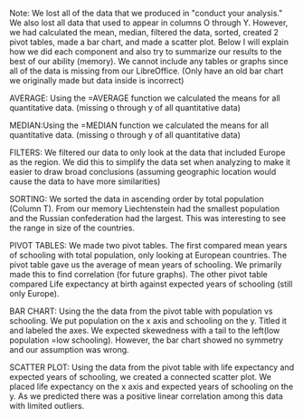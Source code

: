 Note: We lost all of the data that we produced in "conduct your analysis." We also lost all data that used to appear in columns O through Y. However, we had calculated the mean, median, filtered the data, sorted, created 2 pivot tables, made a bar chart, and made a scatter plot. Below I will explain how we did each component and also try to summarize our results to the best of our ability (memory). We cannot include any tables or graphs since all of the data is missing from our LibreOffice.  (Only have an old bar chart we originally made but data inside is incorrect)

AVERAGE: Using the =AVERAGE function we calculated the means for all quantitative data. (missing o through y of all quantitative data)

MEDIAN:Using the =MEDIAN function we calculated the means for all quantitative data. (missing o through y of all quantitative data)

FILTERS: We filtered our data to only look at the data that included Europe as the region. We did this to simplify the data set when analyzing to make it easier to draw broad conclusions (assuming geographic location would cause the data to have more similarities)

SORTING: We sorted the data in ascending order by total population (Column T). From our memory Liechtenstein had the smallest population and the Russian confederation had the largest. This was interesting to see the range in size of the countries.

PIVOT TABLES: We made two pivot tables. The first compared mean years of schooling with total population, only looking at European countries. The pivot table gave us the average of mean years of schooling. We primarily made this to find correlation (for future graphs). The other pivot table compared Life expectancy at birth against expected years of schooling (still only Europe).

BAR CHART: Using the the data from the pivot table with population vs schooling. We put population on the x axis and schooling on the y. Titled it and labeled the axes. We expected skewedness with a tail to the left(low population =low schooling). However, the bar chart showed no symmetry and our assumption was wrong.

SCATTER PLOT: Using the data from the pivot table with life expectancy and expected years of schooling, we created a connected scatter plot. We placed life expectancy on the x axis and expected years of schooling on the y. As we predicted there was a positive linear correlation among this data with limited outliers. 